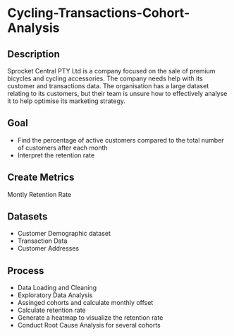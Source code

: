 # Cycling-Transactions-Cohort-Analysis
## Description
Sprocket Central PTY Ltd is a company focused on the sale of premium bicycles and cycling accessories. The company needs help with its customer and transactions data. The organisation has a large dataset relating to its customers, but their team is unsure how to effectively analyse it to help optimise its marketing strategy.
## Goal
+ Find the percentage of active customers compared to the total number of customers after each month
+ Interpret the retention rate
## Create Metrics
Montly Retention Rate
## Datasets
+ Customer Demographic dataset
+ Transaction Data
+ Customer Addresses
## Process
+ Data Loading and Cleaning
+ Exploratory Data Analysis
+ Assinged cohorts and calculate monthly offset
+ Calculate retention rate
+ Generate a heatmap to visualize the retention rate
+ Conduct Root Cause Analysis for several cohorts 
